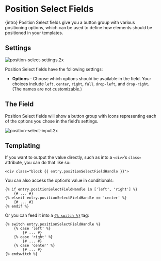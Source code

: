# Position Select Fields

{intro} Position Select fields give you a button group with various positioning options, which can be used to define how elements should be positioned in your templates.

## Settings

![position-select-settings.2x](https://craftcmsassets.craftcdn.com/images/docs/field-types/position-select/position-select-settings.2x.png)

Position Select fields have the following settings:

- **Options** – Choose which options should be available in the field. Your choices include `left`, `center`, `right`, `full`, `drop-left`, and `drop-right`. (The names are not customizable.)

## The Field

Position Select fields will show a button group with icons representing each of the options you chose in the field’s settings.

![position-select-input.2x](https://craftcmsassets.craftcdn.com/images/docs/field-types/position-select/position-select-input.2x.png)

## Templating

If you want to output the value directly, such as into a `<div>`’s `class=` attribute, you can do that like so:

```twig
<div class="block {{ entry.positionSelectFieldHandle }}">
```

You can also access the option’s value in conditionals:

```twig
{% if entry.positionSelectFieldHandle in ['left', 'right'] %}
    {# ... #}
{% elseif entry.positionSelectFieldHandle == 'center' %}
    {# ... #}
{% endif %}
```

Or you can feed it into a [`{% switch %}`](templating/switch.md) tag:

```twig
{% switch entry.positionSelectFieldHandle %}
    {% case 'left' %}
        {# ... #}
    {% case 'right' %}
        {# ... #}
    {% case 'center' %}
        {# ... #}
{% endswitch %}
```
